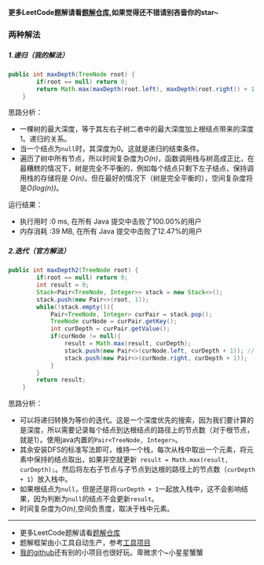 **更多LeetCode题解请看[题解仓库](https://github.com/ustcyyw/yyw_algorithm),如果觉得还不错请别吝啬你的star~**
### 两种解法

##### 1.递归（我的解法）

```java
public int maxDepth(TreeNode root) {
        if(root == null) return 0;
        return Math.max(maxDepth(root.left), maxDepth(root.right)) + 1;
    }
```

思路分析：

* 一棵树的最大深度，等于其左右子树二者中的最大深度加上根结点带来的深度1。递归的关系。
* 当一个结点为`null`时，其深度为0。这就是递归的结束条件。
* 遍历了树中所有节点，所以时间复杂度为*O(n)*，函数调用栈与树高成正比，在最糟糕的情况下，树是完全不平衡的，例如每个结点只剩下左子结点，保持调用栈的存储将是 *O(n)*。但在最好的情况下（树是完全平衡的），空间复杂度将是*O(log(n))*。

运行结果：

* 执行用时 :0 ms, 在所有 Java 提交中击败了100.00%的用户
* 内存消耗 :39 MB, 在所有 Java 提交中击败了12.47%的用户

##### 2.迭代（官方解法）

```java
public int maxDepth2(TreeNode root) {
        if(root == null) return 0;
        int result = 0;
        Stack<Pair<TreeNode, Integer>> stack = new Stack<>();
        stack.push(new Pair<>(root, 1));
        while(!stack.empty()){
            Pair<TreeNode, Integer> curPair = stack.pop();
            TreeNode curNode = curPair.getKey();
            int curDepth = curPair.getValue();
            if(curNode != null){
                result = Math.max(result, curDepth);
                stack.push(new Pair<>(curNode.left, curDepth + 1)); // 从添加顺序看，是先走右子树到底部
                stack.push(new Pair<>(curNode.right, curDepth + 1));
            }
        }
        return result;
    }
```

思路分析：

* 可以将递归转换为等价的迭代。这是一个深度优先的搜索，因为我们要计算的是深度，所以需要记录每个结点到达根结点的路径上的节点数（对于根节点，就是1）。使用java内置的`Pair<TreeNode, Integer>`。
* 其余安装DFS的标准写法即可，维持一个栈，每次从栈中取出一个元素，将元素中保持的结点取出，如果非空就更新` result = Math.max(result, curDepth);`。然后将左右子节点与子节点到达根的路径上的节点数（`curDepth + 1`）放入栈中。
* 如果根结点为`null`，但是还是将`curDepth + 1`一起放入栈中，这不会影响结果，因为判断为`null`的结点不会更新`result`。
* 时间复杂度为*O(n)*,空间负责度，取决于栈中元素。

----
* 更多LeetCode题解请看[题解仓库](https://github.com/ustcyyw/yyw_algorithm)
* 题解框架由小工具自动生产，参考[工具项目](https://github.com/ustcyyw/markdown_tool)
* [我的github](https://github.com/ustcyyw)还有别的小项目也很好玩。卑微求个~小星星蟹蟹